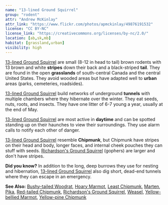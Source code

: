 ```yaml
---
name: "13-lined Ground Squirrel"
group: "rodent"
attr: "Andrew McKinlay"
attr_link: "https://www.flickr.com/photos/apmckinlay/49876191532"
license: "CC BY-NC"
license_link: "https://creativecommons.org/licenses/by-nc/2.0/"
location: [ab,sk,mb]
habitat: [grassland,urban]
visibility: high
---
```

[13-lined Ground Squirrel](/animals/13linegs/) are small (8-12 in head to tail) brown rodents with 13 brown and white **stripes** down their back and a black-striped **tail**.  They are found in the open **grasslands** of south-central Canada and the central United States. They avoid wooded areas but have adapted well to **urban** areas (parks, cemeteries, roadsides).

[13-lined Ground Squirrel](/animals/13linegs/)  build networks of underground **tunnels** with multiple chambers where they hibernate over the winter. They eat seeds, nuts, roots, and insects. They have one litter of 6-7 young a year, usually at the end of May.

[13-lined Ground Squirrel](/animals/13linegs/) are most active in **daytime** and can be spotted standing up on their haunches to view their surroundings. They use alarm calls to notify each other of danger.

[13-lined Ground Squirrel](/animals/13linegs/) resemble __Chipmunk__, but Chipmunk have stripes on their head and body, longer faces, and internal cheek pouches they can stuff with seeds. [Richardson's Ground Squirrel](/animals/richgs/) (gophers) are larger and don't have stripes.

**Did you know?** In addition to the long, deep burrows they use for nesting and hibernation, [13-lined Ground Squirrel](/animals/13linegs/) also dig short, dead-end tunnels where they can escape in an emergency.

<!-- generated, do not edit -->
**See Also:**
[Bushy-tailed Woodrat](/animals/buwrat/),
[Hoary Marmot](/animals/hoarymar/),
[Least Chipmunk](/animals/leastchip/),
[Marten](/animals/marten/),
[Pika](/animals/pika/),
[Red-tailed Chipmunk](/animals/retchip/),
[Richardson's Ground Squirrel](/animals/richgs/),
[Weasel](/animals/weasel/),
[Yellow-bellied Marmot](/animals/yelbelmar/),
[Yellow-pine Chipmunk](/animals/yelpchip/)
